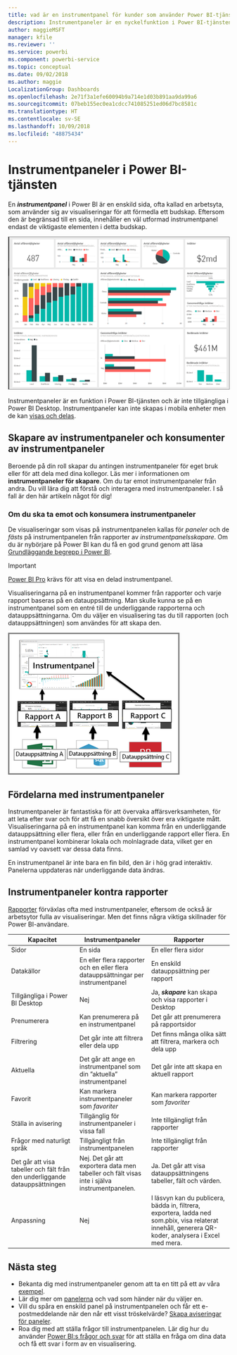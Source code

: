 ```yaml
---
title: vad är en instrumentpanel för kunder som använder Power BI-tjänsten?
description: Instrumentpaneler är en nyckelfunktion i Power BI-tjänsten.
author: maggieMSFT
manager: kfile
ms.reviewer: ''
ms.service: powerbi
ms.component: powerbi-service
ms.topic: conceptual
ms.date: 09/02/2018
ms.author: maggie
LocalizationGroup: Dashboards
ms.openlocfilehash: 2e71f3a1efe60094b9a714e1d03b891aa9da99a6
ms.sourcegitcommit: 07beb155ec0ea1cdcc741085251ed06d7bc8581c
ms.translationtype: HT
ms.contentlocale: sv-SE
ms.lasthandoff: 10/09/2018
ms.locfileid: "48875434"
---
```

# <a name="dashboards-in-power-bi-service"></a>Instrumentpaneler i Power BI-tjänsten

En ***instrumentpanel*** i Power BI är en enskild sida, ofta kallad en arbetsyta, som använder sig av visualiseringar för att förmedla ett budskap. Eftersom den är begränsad till en sida, innehåller en väl utformad instrumentpanel endast de viktigaste elementen i detta budskap.

![instrumentpanel](media/service-dashboards/power-bi-dashboard2.png)

Instrumentpaneler är en funktion i Power BI-tjänsten och är inte tillgängliga i Power BI Desktop. Instrumentpaneler kan inte skapas i mobila enheter men de kan [visas och delas](mobile-apps-view-dashboard.md).

## <a name="dashboard-creators-and-dashboard-consumers"></a>Skapare av instrumentpaneler och konsumenter av instrumentpaneler
Beroende på din roll skapar du antingen instrumentpaneler för eget bruk eller för att dela med dina kollegor. Läs mer i informationen om **instrumentpaneler för skapare**. Om du tar emot instrumentpaneler från andra. Du vill lära dig att förstå och interagera med instrumentpaneler. I så fall är den här artikeln något för dig!


### <a name="if-you-will-be-receiving-and-consuming-dashboards"></a>Om du ska ta emot och konsumera instrumentpaneler

De visualiseringar som visas på instrumentpanelen kallas för *paneler* och de *fästs* på instrumentpanelen från rapporter av *instrumentpanelsskapare*. Om du är nybörjare på Power BI kan du få en god grund genom att läsa [Grundläggande begrepp i Power BI](service-basic-concepts.md).

> [!IMPORTANT]
> [Power BI Pro](service-free-vs-pro.md) krävs för att visa en delad instrumentpanel.

Visualiseringarna på en instrumentpanel kommer från rapporter och varje rapport baseras på en datauppsättning. Man skulle kunna se på en instrumentpanel som en entré till de underliggande rapporterna och datauppsättningarna. Om du väljer en visualisering tas du till rapporten (och datauppsättningen) som användes för att skapa den.

![diagram som visar relationen mellan instrumentpaneler, rapporter och datauppsättningar](media/service-dashboards/power-bi-diagram.png)



## <a name="advantages-of-dashboards"></a>Fördelarna med instrumentpaneler
Instrumentpaneler är fantastiska för att övervaka affärsverksamheten, för att leta efter svar och för att få en snabb översikt över era viktigaste mått. Visualiseringarna på en instrumentpanel kan komma från en underliggande datauppsättning eller flera, eller från en underliggande rapport eller flera. En instrumentpanel kombinerar lokala och molnlagrade data, vilket ger en samlad vy oavsett var dessa data finns.

En instrumentpanel är inte bara en fin bild, den är i hög grad interaktiv. Panelerna uppdateras när underliggande data ändras.

## <a name="dashboards-versus-reports"></a>Instrumentpaneler kontra rapporter
[Rapporter](service-reports.md) förväxlas ofta med instrumentpaneler, eftersom de också är arbetsytor fulla av visualiseringar. Men det finns några viktiga skillnader för Power BI-användare.

| **Kapacitet** | **Instrumentpaneler** | **Rapporter** |
| --- | --- | --- |
| Sidor |En sida |En eller flera sidor |
| Datakällor |En eller flera rapporter och en eller flera datauppsättningar per instrumentpanel |En enskild datauppsättning per rapport |
| Tillgängliga i Power BI Desktop |Nej |Ja, ***skapare*** kan skapa och visa rapporter i Desktop |
| Prenumerera |Kan prenumerera på en instrumentpanel |Det går att prenumerera på rapportsidor |
| Filtrering |Det går inte att filtrera eller dela upp |Det finns många olika sätt att filtrera, markera och dela upp |
| Aktuella |Det går att ange en instrumentpanel som din ”aktuella” instrumentpanel |Det går inte att skapa en aktuell rapport |
| Favorit | Kan markera instrumentpaneler som *favoriter* | Kan markera rapporter som *favoriter*
| Ställa in avisering |Tillgänglig för instrumentpaneler i vissa fall |Inte tillgängligt från rapporter |
| Frågor med naturligt språk |Tillgängligt från instrumentpanelen |Inte tillgängligt från rapporter |
| Det går att visa tabeller och fält från den underliggande datauppsättningen |Nej. Det går att exportera data men tabeller och fält visas inte i själva instrumentpanelen. |Ja. Det går att visa datauppsättningens tabeller, fält och värden. |
| Anpassning |Nej |I läsvyn kan du publicera, bädda in, filtrera, exportera, ladda ned som.pbix, visa relaterat innehåll, generera QR-koder, analysera i Excel med mera.  |

## <a name="next-steps"></a>Nästa steg
* Bekanta dig med instrumentpaneler genom att ta en titt på ett av våra [exempel](sample-tutorial-connect-to-the-samples.md).
* Lär dig mer om [panelerna](service-dashboard-tiles.md) och vad som händer när du väljer en.
* Vill du spåra en enskild panel på instrumentpanelen och får ett e-postmeddelande när den når ett visst tröskelvärde? [Skapa aviseringar för paneler](service-set-data-alerts.md).
* Roa dig med att ställa frågor till instrumentpanelen. Lär dig hur du använder [Power BI:s frågor och svar](power-bi-tutorial-q-and-a.md) för att ställa en fråga om dina data och få ett svar i form av en visualisering.
